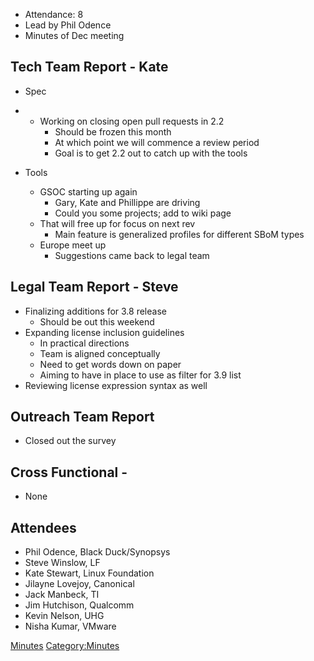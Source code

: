   - Attendance: 8
  - Lead by Phil Odence
  - Minutes of Dec meeting

## Tech Team Report - Kate

  - Spec

<!-- end list -->

  -   - Working on closing open pull requests in 2.2
          - Should be frozen this month
          - At which point we will commence a review period
          - Goal is to get 2.2 out to catch up with the tools

  - Tools
    
      - GSOC starting up again
          - Gary, Kate and Phillippe are driving
          - Could you some projects; add to wiki page
      - That will free up for focus on next rev
          - Main feature is generalized profiles for different SBoM
            types
      - Europe meet up
          - Suggestions came back to legal team

## Legal Team Report - Steve

  - Finalizing additions for 3.8 release
      - Should be out this weekend
  - Expanding license inclusion guidelines
      - In practical directions
      - Team is aligned conceptually
      - Need to get words down on paper
      - Aiming to have in place to use as filter for 3.9 list
  - Reviewing license expression syntax as well

## Outreach Team Report

  - Closed out the survey

## Cross Functional -

  - None

## Attendees

  - Phil Odence, Black Duck/Synopsys
  - Steve Winslow, LF
  - Kate Stewart, Linux Foundation
  - Jilayne Lovejoy, Canonical
  - Jack Manbeck, TI
  - Jim Hutchison, Qualcomm
  - Kevin Nelson, UHG
  - Nisha Kumar, VMware

[Minutes](Category:General "wikilink")
[Category:Minutes](Category:Minutes "wikilink")
